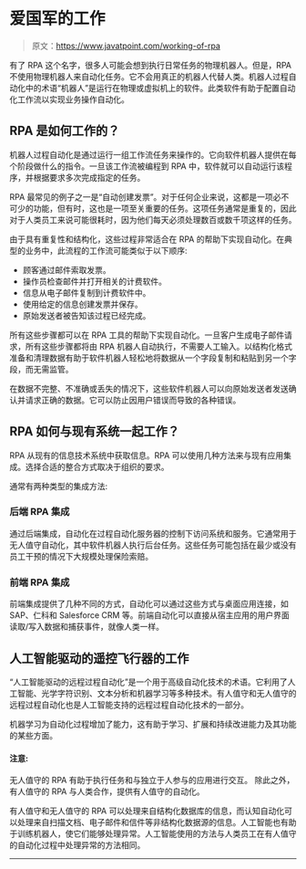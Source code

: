 # 爱国军的工作

> 原文：<https://www.javatpoint.com/working-of-rpa>

有了 RPA 这个名字，很多人可能会想到执行日常任务的物理机器人。但是，RPA 不使用物理机器人来自动化任务。它不会用真正的机器人代替人类。机器人过程自动化中的术语“机器人”是运行在物理或虚拟机上的软件。此类软件有助于配置自动化工作流以实现业务操作自动化。

## RPA 是如何工作的？

机器人过程自动化是通过运行一组工作流任务来操作的。它向软件机器人提供在每个阶段做什么的指令。一旦该工作流被编程到 RPA 中，软件就可以自动运行该程序，并根据要求多次完成指定的任务。

RPA 最常见的例子之一是“自动创建发票”。对于任何企业来说，这都是一项必不可少的功能，但有时，这也是一项至关重要的任务。这项任务通常是重复的，因此对于人类员工来说可能很耗时，因为他们每天必须处理数百或数千项这样的任务。

由于具有重复性和结构化，这些过程非常适合在 RPA 的帮助下实现自动化。在典型的业务中，此流程的工作流可能类似于以下顺序:

*   顾客通过邮件索取发票。
*   操作员检查邮件并打开相关的计费软件。
*   信息从电子邮件复制到计费软件中。
*   使用给定的信息创建发票并保存。
*   原始发送者被告知该过程已经完成。

所有这些步骤都可以在 RPA 工具的帮助下实现自动化。一旦客户生成电子邮件请求，所有这些步骤都将由 RPA 机器人自动执行，不需要人工输入。以结构化格式准备和清理数据有助于软件机器人轻松地将数据从一个字段复制和粘贴到另一个字段，而无需监管。

在数据不完整、不准确或丢失的情况下，这些软件机器人可以向原始发送者发送确认并请求正确的数据。它可以防止因用户错误而导致的各种错误。

## RPA 如何与现有系统一起工作？

RPA 从现有的信息技术系统中获取信息。RPA 可以使用几种方法来与现有应用集成。选择合适的整合方式取决于组织的要求。

通常有两种类型的集成方法:

### 后端 RPA 集成

通过后端集成，自动化在过程自动化服务器的控制下访问系统和服务。它通常用于无人值守自动化，其中软件机器人执行后台任务。这些任务可能包括在最少或没有员工干预的情况下大规模处理保险索赔。

### 前端 RPA 集成

前端集成提供了几种不同的方式，自动化可以通过这些方式与桌面应用连接，如 SAP、仁科和 Salesforce CRM 等。前端自动化可以直接从宿主应用的用户界面读取/写入数据和捕获事件，就像人类一样。

## 人工智能驱动的遥控飞行器的工作

“人工智能驱动的远程过程自动化”是一个用于高级自动化技术的术语。它利用了人工智能、光学字符识别、文本分析和机器学习等多种技术。有人值守和无人值守的远程过程自动化也是人工智能支持的远程过程自动化技术的一部分。

机器学习为自动化过程增加了能力，这有助于学习、扩展和持续改进能力及其功能的某些方面。

#### 注意:
无人值守的 RPA 有助于执行任务和与独立于人参与的应用进行交互。
除此之外，有人值守的 RPA 与人类合作，提供有人值守的自动化。

有人值守和无人值守的 RPA 可以处理来自结构化数据库的信息，而认知自动化可以处理来自扫描文档、电子邮件和信件等非结构化数据源的信息。人工智能也有助于训练机器人，使它们能够处理异常。人工智能使用的方法与人类员工在有人值守的自动化过程中处理异常的方法相同。

* * *